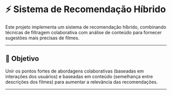 # ⚡ Sistema de Recomendação Híbrido

Este projeto implementa um sistema de recomendação híbrido, combinando técnicas de filtragem colaborativa com análise de conteúdo para fornecer sugestões mais precisas de filmes.

---

## 🎯 Objetivo

Unir os pontos fortes de abordagens colaborativas (baseadas em interações dos usuários) e baseadas em conteúdo (semelhança entre descrições dos filmes) para aumentar a relevância das recomendações.

---
